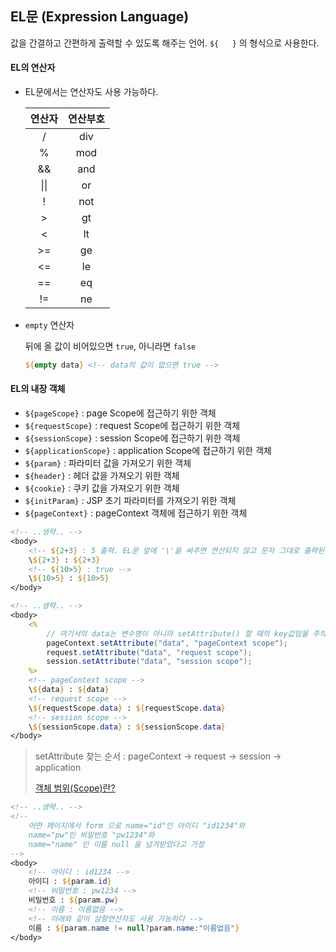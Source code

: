 ## EL문 (Expression Language)

값을 간결하고 간편하게 출력할 수 있도록 해주는 언어. `${   }` 의 형식으로 사용한다.

#### EL의 연산자

- EL문에서는 연산자도 사용 가능하다.

  | 연산자 | 연산부호 |
  | :----: | :------: |
  |   /    |   div    |
  |   %    |   mod    |
  |   &&   |   and    |
  |  \|\|  |    or    |
  |   !    |   not    |
  |   >    |    gt    |
  |   <    |    lt    |
  |   >=   |    ge    |
  |   <=   |    le    |
  |   ==   |    eq    |
  |   !=   |    ne    |

- `empty` 연산자

  뒤에 올 값이 비어있으면 `true`, 아니라면 `false`

  ````jsp
  ${empty data} <!-- data의 값이 없으면 true -->
  ````

#### EL의 내장 객체

- `${pageScope}` : page Scope에 접근하기 위한 객체
- `${requestScope}` : request Scope에 접근하기 위한 객체
- `${sessionScope}` : session Scope에 접근하기 위한 객체
- `${applicationScope}` : application Scope에 접근하기 위한 객체
- `${param}` : 파라미터 값을 가져오기 위한 객체
- `${header}` : 헤더 값을 가져오기 위한 객체
- `${cookie}` : 쿠키 값을 가져오기 위한 객체
- `${initParam}` : JSP 초기 파라미터를 가져오기 위한 객체
- `${pageContext}` : pageContext 객체에 접근하기 위한 객체

````jsp
<!-- ..생략.. -->
<body>
    <!-- ${2+3} : 5 출력. EL문 앞에 '\'을 써주면 연산되지 않고 문자 그대로 출력된다.-->
    \${2+3} : ${2+3}
    <!-- ${10>5} : true -->
    \${10>5} : ${10>5}
</body>
````

````jsp
<!-- ..생략.. -->
<body>
    <%
    	// 여기서의 data는 변수명이 아니라 setAttribute() 할 때의 key값임을 주의하자
    	pageContext.setAttribute("data", "pageContext scope");
    	request.setAttribute("data", "request scope");
    	session.setAttribute("data", "session scope");
    %>
    <!-- pageContext scope -->
    \${data} : ${data}
    <!-- request scope -->
    \${requestScope.data} : ${requestScope.data}
    <!-- session scope -->
    \${sessionScope.data} : ${sessionScope.data}
</body>
````

> setAttribute 찾는 순서 : pageContext -> request -> session -> application
>
> [객체 범위(Scope)란?](#)

````jsp
<!-- ..생략.. -->
<!-- 
	어떤 페이지에서 form 으로 name="id"인 아이디 "id1234"와
	name="pw"인 비밀번호 "pw1234"와
	name="name" 인 이름 null 을 넘겨받았다고 가정
-->
<body>
    <!-- 아이디 : id1234 -->
    아이디 : ${param.id}
    <!-- 비밀번호 : pw1234 -->
    비밀번호 : ${param.pw}
    <!-- 이름 : 이름없음 -->
    <!-- 아래와 같이 삼항연산자도 사용 가능하다 -->
    이름 : ${param.name != null?param.name:"이름없음"} 
</body>
````


